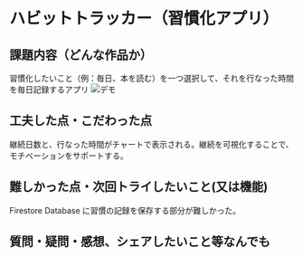 # ハビットトラッカー（習慣化アプリ）

## 課題内容（どんな作品か）

習慣化したいこと（例：毎日、本を読む）を一つ選択して、それを行なった時間を毎日記録するアプリ
![デモ](relative/path/to/habit-tracker.gif)

## 工夫した点・こだわった点

継続日数と、行なった時間がチャートで表示される。継続を可視化することで、モチベーションをサポートする。

## 難しかった点・次回トライしたいこと(又は機能)

Firestore Database に習慣の記録を保存する部分が難しかった。

## 質問・疑問・感想、シェアしたいこと等なんでも

